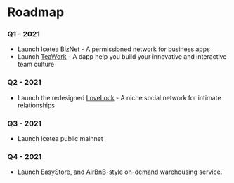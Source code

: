 # Roadmap

### Q1 - 2021
- Launch Icetea BizNet - A permissioned network for business apps
- Launch [TeaWork](https://teawork.io/ "TeaWork's Homepage") - A dapp help you build your innovative and interactive team culture 
### Q2 - 2021
- Launch the redesigned [LoveLock](https://lovelock.one/ "LoveLock's Homepage") - A niche social network for intimate relationships
### Q3 - 2021
- Launch Icetea public mainnet
### Q4 - 2021
- Launch EasyStore, and AirBnB-style on-demand warehousing service.